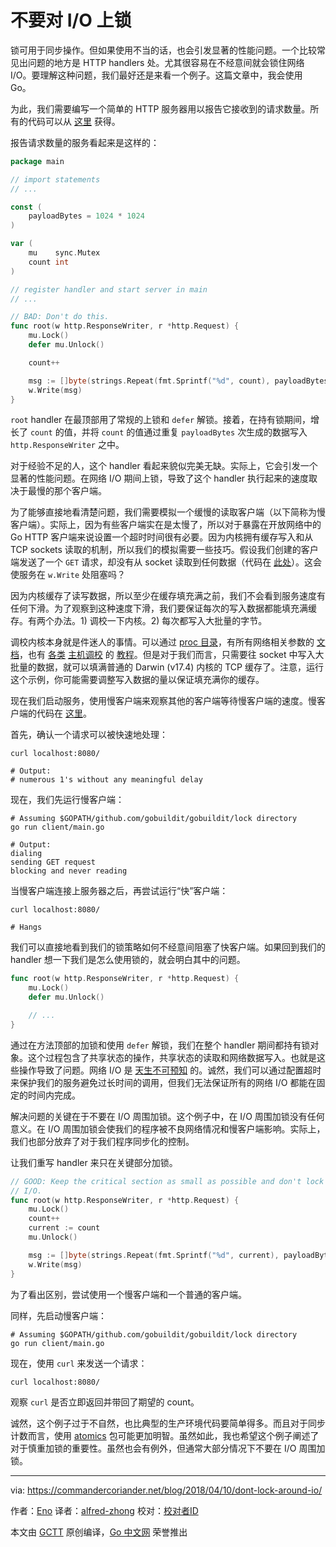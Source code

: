 # 不要对 I/O 上锁

锁可用于同步操作。但如果使用不当的话，也会引发显著的性能问题。一个比较常见出问题的地方是 HTTP handlers 处。尤其很容易在不经意间就会锁住网络 I/O。要理解这种问题，我们最好还是来看一个例子。这篇文章中，我会使用 Go。

为此，我们需要编写一个简单的 HTTP 服务器用以报告它接收到的请求数量。所有的代码可以从 [这里](https://github.com/gobuildit/gobuildit/tree/master/lock) 获得。

报告请求数量的服务看起来是这样的：

```go
package main

// import statements
// ...

const (
	payloadBytes = 1024 * 1024
)

var (
	mu    sync.Mutex
	count int
)

// register handler and start server in main
// ...

// BAD: Don't do this.
func root(w http.ResponseWriter, r *http.Request) {
	mu.Lock()
	defer mu.Unlock()

	count++

	msg := []byte(strings.Repeat(fmt.Sprintf("%d", count), payloadBytes))
	w.Write(msg)
}
```

`root` handler 在最顶部用了常规的上锁和 `defer` 解锁。接着，在持有锁期间，增长了 `count` 的值，并将 `count` 的值通过重复 `payloadBytes` 次生成的数据写入 `http.ResponseWriter` 之中。

对于经验不足的人，这个 handler 看起来貌似完美无缺。实际上，它会引发一个显著的性能问题。在网络 I/O 期间上锁，导致了这个 handler 执行起来的速度取决于最慢的那个客户端。

为了能够直接地看清楚问题，我们需要模拟一个缓慢的读取客户端（以下简称为慢客户端）。实际上，因为有些客户端实在是太慢了，所以对于暴露在开放网络中的 Go HTTP 客户端来说设置一个超时时间很有必要。因为内核拥有缓存写入和从 TCP sockets 读取的机制，所以我们的模拟需要一些技巧。假设我们创建的客户端发送了一个 `GET` 请求，却没有从 socket 读取到任何数据（代码在 [此处](https://github.com/gobuildit/gobuildit/blob/master/lock/client/main.go)）。这会使服务在 `w.Write` 处阻塞吗？

因为内核缓存了读写数据，所以至少在缓存填充满之前，我们不会看到服务速度有任何下滑。为了观察到这种速度下滑，我们要保证每次的写入数据都能填充满缓存。有两个办法。1) 调校一下内核。2) 每次都写入大批量的字节。

调校内核本身就是件迷人的事情。可以通过 [proc 目录](https://twitter.com/b0rk/status/981159808832286720)，有所有网络相关参数的 [文档](https://www.kernel.org/doc/Documentation/sysctl/net.txt)，也有 [各类](https://www.cyberciti.biz/faq/linux-tcp-tuning/) [主机调校](http://fasterdata.es.net/host-tuning/) 的 [教程](https://www.tecmint.com/change-modify-linux-kernel-runtime-parameters/)。但是对于我们而言，只需要往 socket 中写入大批量的数据，就可以填满普通的 Darwin (v17.4) 内核的 TCP 缓存了。注意，运行这个示例，你可能需要调整写入数据的量以保证填充满你的缓存。

现在我们启动服务，使用慢客户端来观察其他的客户端等待慢客户端的速度。慢客户端的代码在 [这里](https://github.com/gobuildit/gobuildit/blob/master/lock/client/main.go)。

首先，确认一个请求可以被快速地处理：

```
curl localhost:8080/

# Output:
# numerous 1's without any meaningful delay
```

现在，我们先运行慢客户端：

```
# Assuming $GOPATH/github.com/gobuildit/gobuildit/lock directory
go run client/main.go

# Output:
dialing
sending GET request
blocking and never reading
```

当慢客户端连接上服务器之后，再尝试运行“快”客户端：

```
curl localhost:8080/

# Hangs
```

我们可以直接地看到我们的锁策略如何不经意间阻塞了快客户端。如果回到我们的 handler 想一下我们是怎么使用锁的，就会明白其中的问题。

```go
func root(w http.ResponseWriter, r *http.Request) {
	mu.Lock()
	defer mu.Unlock()

	// ...
}
```

通过在方法顶部的加锁和使用 `defer` 解锁，我们在整个 handler 期间都持有锁对象。这个过程包含了共享状态的操作，共享状态的读取和网络数据写入。也就是这些操作导致了问题。网络 I/O 是 [天生不可预知](https://en.wikipedia.org/wiki/Fallacies_of_distributed_computing) 的。诚然，我们可以通过配置超时来保护我们的服务避免过长时间的调用，但我们无法保证所有的网络 I/O 都能在固定的时间内完成。

解决问题的关键在于不要在 I/O 周围加锁。这个例子中，在 I/O 周围加锁没有任何意义。在 I/O 周围加锁会使我们的程序被不良网络情况和慢客户端影响。实际上，我们也部分放弃了对于我们程序同步化的控制。

让我们重写 handler 来只在关键部分加锁。

```go
// GOOD: Keep the critical section as small as possible and don't lock around
// I/O.
func root(w http.ResponseWriter, r *http.Request) {
	mu.Lock()
	count++
	current := count
	mu.Unlock()

	msg := []byte(strings.Repeat(fmt.Sprintf("%d", current), payloadBytes))
	w.Write(msg)
}
```

为了看出区别，尝试使用一个慢客户端和一个普通的客户端。

同样，先启动慢客户端：

```
# Assuming $GOPATH/github.com/gobuildit/gobuildit/lock directory
go run client/main.go
```

现在，使用 `curl` 来发送一个请求：

```
curl localhost:8080/
```

观察 `curl` 是否立即返回并带回了期望的 count。

诚然，这个例子过于不自然，也比典型的生产环境代码要简单得多。而且对于同步计数而言，使用 [atomics](https://golang.org/pkg/sync/atomic/) 包可能更加明智。虽然如此，我也希望这个例子阐述了对于慎重加锁的重要性。虽然也会有例外，但通常大部分情况下不要在 I/O 周围加锁。


----------------

via: https://commandercoriander.net/blog/2018/04/10/dont-lock-around-io/

作者：[Eno](https://enocom.io/)
译者：[alfred-zhong](https://github.com/alfred-zhong)
校对：[校对者ID](https://github.com/校对者ID)

本文由 [GCTT](https://github.com/studygolang/GCTT) 原创编译，[Go 中文网](https://studygolang.com/) 荣誉推出



